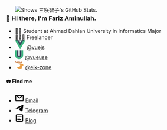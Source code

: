 <a href="https://github.com/pulls?q=author%3Asxzz">
  <picture>
    <source media="(prefers-color-scheme: dark)" srcset="https://github-stats.liuli.lol/api?username=sxzz&theme=vue-dark&show_icons=true&include_all_commits=true&count_private=true">
    <img alt="Shows 三咲智子's GitHub Stats." align="right" width="480px" src="https://github-stats.liuli.lol/api?username=sxzz&theme=vue&show_icons=true&include_all_commits=true&count_private=true">
  </picture>
</a>

### 👋 Hi there, I'm Fariz Aminullah. 

- 🧑‍🎓 Student at Ahmad Dahlan University in Informatics Major
- 🧑🏻‍💻 Freelancer
- <img src="./icons/vuejs.svg"> [@vuejs](https://github.com/vuejs)
- <img src="./icons/vueuse.svg"> [@vueuse](https://github.com/vueuse)
- <img src="./icons/elk.svg"> [@elk-zone](https://github.com/elk-zone)

<!-- <a href="https://github.com/sxzz">
  <img align="right" src="https://metrics.lecoq.io/sxzz?template=classic&base.activity=0&base.community=0&base.repositories=0&base.metadata=0&isocalendar=1&base=header%2C%20activity%2C%20community%2C%20repositories%2C%20metadata&base.indepth=false&base.hireable=false&isocalendar=false&isocalendar.duration=full-year&config.timezone=Asia%2FShanghai">
</a> -->

#### ☎️ Find me

- <img src="./icons/mail.svg"> [Email](mailto:farizgento909@gmail.com)
- <img src="./icons/telegram.svg"> [Telegram](https://t.me/Gentoz909)
- <img src="./icons/article.svg"> [Blog](farizgento.github.io)
